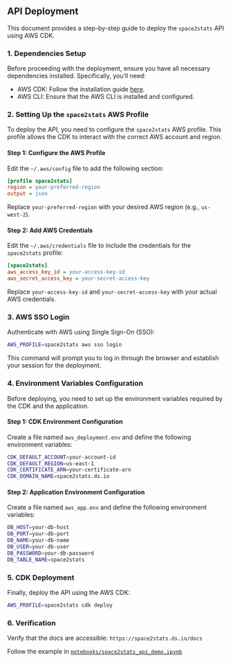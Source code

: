 ## API Deployment

This document provides a step-by-step guide to deploy the `space2stats` API using AWS CDK.

### 1. Dependencies Setup

Before proceeding with the deployment, ensure you have all necessary dependencies installed. Specifically, you’ll need:

- AWS CDK: Follow the installation guide [here](https://docs.aws.amazon.com/cdk/v2/guide/getting_started.html).
- AWS CLI: Ensure that the AWS CLI is installed and configured.

### 2. Setting Up the `space2stats` AWS Profile

To deploy the API, you need to configure the `space2stats` AWS profile. This profile allows the CDK to interact with the correct AWS account and region.

#### Step 1: Configure the AWS Profile

Edit the `~/.aws/config` file to add the following section:

```ini
[profile space2stats]
region = your-preferred-region
output = json
```

Replace `your-preferred-region` with your desired AWS region (e.g., `us-west-2`).

#### Step 2: Add AWS Credentials

Edit the `~/.aws/credentials` file to include the credentials for the `space2stats` profile:

```ini
[space2stats]
aws_access_key_id = your-access-key-id
aws_secret_access_key = your-secret-access-key
```

Replace `your-access-key-id` and `your-secret-access-key` with your actual AWS credentials.

### 3. AWS SSO Login

Authenticate with AWS using Single Sign-On (SSO):

```bash
AWS_PROFILE=space2stats aws sso login
```

This command will prompt you to log in through the browser and establish your session for the deployment.

### 4. Environment Variables Configuration

Before deploying, you need to set up the environment variables required by the CDK and the application.

#### Step 1: CDK Environment Configuration

Create a file named `aws_deployment.env` and define the following environment variables:

```bash
CDK_DEFAULT_ACCOUNT=your-account-id
CDK_DEFAULT_REGION=us-east-1
CDK_CERTIFICATE_ARN=your-certificate-arn
CDK_DOMAIN_NAME=space2stats.ds.io
```

#### Step 2: Application Environment Configuration

Create a file named `aws_app.env` and define the following environment variables:

```bash
DB_HOST=your-db-host
DB_PORT=your-db-port
DB_NAME=your-db-name
DB_USER=your-db-user
DB_PASSWORD=your-db-password
DB_TABLE_NAME=space2stats
```

### 5. CDK Deployment

Finally, deploy the API using the AWS CDK:

```bash
AWS_PROFILE=space2stats cdk deploy
```

### 6. Verification

Verify that the docs are accessible: `https://space2stats.ds.io/docs`

Follow the example in [`notebooks/space2stats_api_demo.ipynb`](notebooks/space2stats_api_demo.ipynb) 